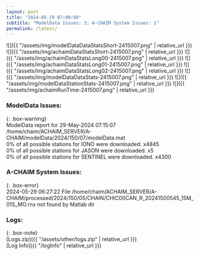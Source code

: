 ```yaml
---
layout: post
title: "2024-05-29 07:00:00"
subtitle: "ModelData Issues: 3; A-CHAIM System Issues: 1"
permalink: /latest/
---
```


![]({{ "/assets/img/modelDataDataStatsShort-2415007.png" | relative_url }})
![]({{ "/assets/img/achaimDataStatsShort-2415007.png" | relative_url }})
![]({{ "/assets/img/achaimDataStatsLong00-2415007.png" | relative_url }})
![]({{ "/assets/img/achaimDataStatsLong01-2415007.png" | relative_url }})
![]({{ "/assets/img/achaimDataStatsLong02-2415007.png" | relative_url }})
![]({{ "/assets/img/modelDataDataStats-2415007.png" | relative_url }})
![]({{ "/assets/img/modelDataStationStats-2415007.png" | relative_url }})
![]({{ "/assets/img/achaimRunTime-2415007.png" | relative_url }})


### ModelData Issues:  
  
{: .box-warning}  
 ModelData report for 29-May-2024 07:15:07   
 /home/chaim/ACHAIM_SERVER/A-CHAIM/modelData/2024/150/07/modelData.mat   
 0% of all possible stations for IONO were downloaded. x4845   
 0% of all possible stations for JASON were downloaded. x5   
 0% of all possible stations for SENTINEL were downloaded. x4300   
  
### A-CHAIM System Issues:  
  
{: .box-error}  
2024-05-29 06:27:22 File /home/chaim/ACHAIM_SERVER/A-CHAIM/processed/2024/150/05/CHAIN/CHIC00CAN_R_20241500545_15M_01S_MO.rnx not found by Matlab dir  

### Logs:  
  
{: .box-note}  
[Logs.zip]({{ "/assets/other/logs.zip" | relative_url }})  
[Log Info]({{ "/logInfo" | relative_url }})  
